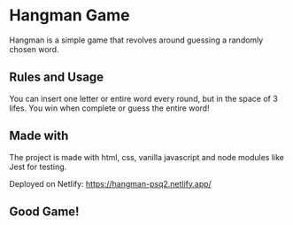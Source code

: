 # Hangman Game

Hangman is a simple game that revolves around guessing a randomly chosen word.

## Rules and Usage

You can insert one letter or entire word every round, but in the space of 3 lifes.
You win when complete or guess the entire word!

## Made with

The project is made with html, css, vanilla javascript and node modules like Jest for testing.

Deployed on Netlify: https://hangman-psq2.netlify.app/

## Good Game!
